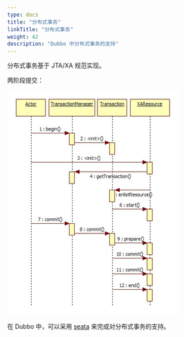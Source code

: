 ```yaml
---
type: docs
title: "分布式事务"
linkTitle: "分布式事务"
weight: 42
description: "Dubbo 中分布式事务的支持"
---
```


分布式事务基于 JTA/XA 规范实现。

两阶段提交：

![/user-guide/images/jta-xa.jpg](/imgs/user/jta-xa.jpg)

在 Dubbo 中，可以采用 [seata](/zh/blog/2019/01/17/如何使用seata保证dubbo微服务间的一致性/) 来完成对分布式事务的支持。